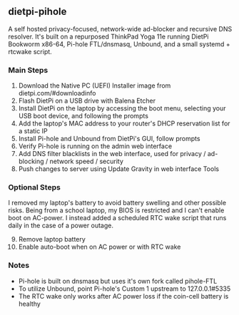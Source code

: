 ## dietpi-pihole

A self hosted privacy-focused, network-wide ad-blocker and recursive DNS resolver. It's built on a repurposed ThinkPad Yoga 11e running DietPi Bookworm x86-64, Pi-hole FTL/dnsmasq, Unbound, and a small systemd + rtcwake script.

### Main Steps

  1. Download the Native PC (UEFI) Installer image from dietpi.com/#downloadinfo
  2. Flash DietPi on a USB drive with Balena Etcher
  3. Install DietPi on the laptop by accessing the boot menu, selecting your USB boot device, and following the prompts
  4. Add the laptop's MAC address to your router's DHCP reservation list for a static IP
  5. Install Pi-hole and Unbound from DietPi's GUI, follow prompts
  6. Verify Pi-hole is running on the admin web interface
  7. Add DNS filter blacklists in the web interface, used for privacy / ad-blocking / network speed / security
  8. Push changes to server using Update Gravity in web interface Tools

### Optional Steps

I removed my laptop's battery to avoid battery swelling and other possible risks. Being from a school laptop, my BIOS is restricted and I can't enable boot on AC-power. I instead added a scheduled RTC wake script that runs daily in the case of a power outage.
  
  9. Remove laptop battery
  10. Enable auto-boot when on AC power or with RTC wake

### Notes

  - Pi-hole is built on dnsmasq but uses it's own fork called pihole-FTL
  - To utilize Unbound, point Pi-hole's Custom 1 upstream to 127.0.0.1#5335
  - The RTC wake only works after AC power loss if the coin-cell battery is healthy

